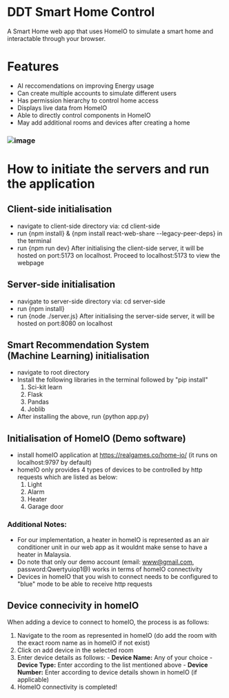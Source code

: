 # DDT Smart Home Control
A Smart Home web app that uses HomeIO to simulate a smart home and interactable through your browser.
# Features
- AI reccomendations on improving Energy usage
- Can create multiple accounts to simulate different users
- Has permission hierarchy to control home access
- Displays live data from HomeIO
- Able to directly control components in HomeIO
- May add additional rooms and devices after creating a home
### ![image](https://github.com/user-attachments/assets/6b63edd3-aeeb-472e-a684-4a9c0c735330)

# How to initiate the servers and run the application
## Client-side initialisation
- navigate to client-side directory via: cd client-side
- run {npm install} & {npm install react-web-share --legacy-peer-deps} in the terminal
- run {npm run dev}
After initialising the client-side server, it will be hosted on port:5173 on localhost. Proceed to localhost:5173 to view the webpage

## Server-side initialisation
- navigate to server-side directory via: cd server-side
- run {npm install} 
- run {node ./server.js}
After initialising the server-side server, it will be hosted on port:8080 on localhost

## Smart Recommendation System (Machine Learning) initialisation
- navigate to root directory
- Install the following libraries in the terminal followed by "pip install"
    1. Sci-kit learn
    2. Flask
    3. Pandas
    4. Joblib   
- After installing the above, run {python app.py}

## Initialisation of HomeIO (Demo software)
- install homeIO application at https://realgames.co/home-io/ (it runs on localhost:9797 by default)
- homeIO only provides 4 types of devices to be controlled by http requests which   are listed as below:
    1. Light
    2. Alarm
    3. Heater
    4. Garage door

### Additional Notes:
- For our implementation, a heater in homeIO is represented as an air conditioner unit in our web app as it wouldnt make sense to have a heater in Malaysia.
- Do note that only our demo account (email: www@gmail.com, password:Qwertyuiop1@) works in terms of homeIO connectivity
- Devices in homeIO that you wish to connect needs to be configured to "blue" mode to be able to receive http requests

## Device connecivity in homeIO
 When adding a device to connect to homeIO, the process is as follows:
1. Navigate to the room as represented in homeIO (do add the room with the exact     room name as in homeIO if not exist)
2. Click on add device in the selected room
3. Enter device details as follows:
        - **Device Name:** Any of your choice
        - **Device Type:** Enter according to the list mentioned above
        - **Device Number:** Enter according to device details shown in homeIO (if applicable)
 4. HomeIO connectivity is completed!
   